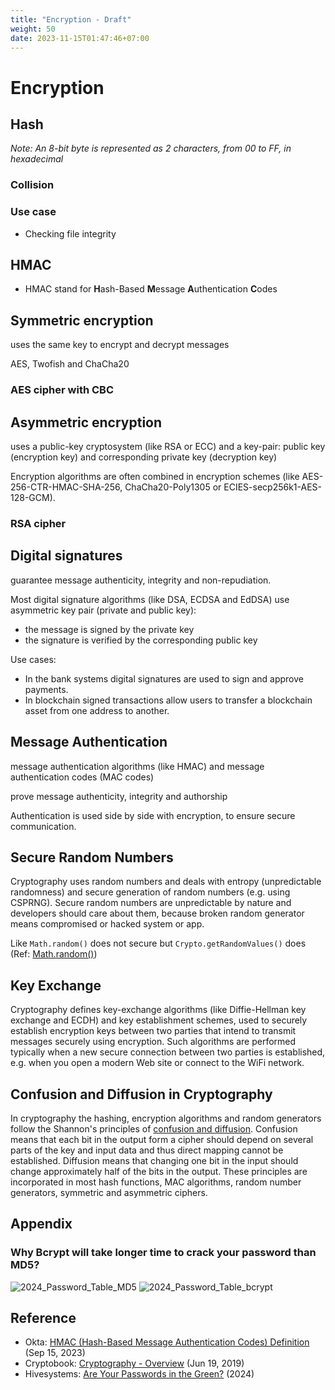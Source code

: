```yaml
---
title: "Encryption - Draft"
weight: 50
date: 2023-11-15T01:47:46+07:00
---
```


# Encryption

## Hash

*Note: An 8-bit byte is represented as 2 characters, from 00 to FF, in hexadecimal*

### Collision

### Use case

- Checking file integrity

## HMAC

- HMAC stand for **H**ash-Based **M**essage **A**uthentication **C**odes

## Symmetric encryption

uses the same key to encrypt and decrypt messages

AES, Twofish and ChaCha20

### AES cipher with CBC 

## Asymmetric encryption

uses a public-key cryptosystem (like RSA or ECC) and a key-pair: public key (encryption key) and corresponding private key (decryption key)

Encryption algorithms are often combined in encryption schemes (like AES-256-CTR-HMAC-SHA-256, ChaCha20-Poly1305 or ECIES-secp256k1-AES-128-GCM).

### RSA cipher 

## Digital signatures

guarantee message authenticity, integrity and non-repudiation. 

Most digital signature algorithms (like DSA, ECDSA and EdDSA) use asymmetric key pair (private and public key):
- the message is signed by the private key 
- the signature is verified by the corresponding public key

Use cases:
- In the bank systems digital signatures are used to sign and approve payments. 
- In blockchain signed transactions allow users to transfer a blockchain asset from one address to another.

## Message Authentication

message authentication algorithms (like HMAC) and message authentication codes (MAC codes)

prove message authenticity, integrity and authorship

Authentication is used side by side with encryption, to ensure secure communication.

## Secure Random Numbers

Cryptography uses random numbers and deals with entropy (unpredictable randomness) and secure generation of random numbers (e.g. using CSPRNG). Secure random numbers are unpredictable by nature and developers should care about them, because broken random generator means compromised or hacked system or app.

Like `Math.random()` does not secure but `Crypto.getRandomValues()` does (Ref: [Math.random()](https://developer.mozilla.org/en-US/docs/Web/JavaScript/Reference/Global_Objects/Math/random))

## Key Exchange

Cryptography defines key-exchange algorithms (like Diffie-Hellman key exchange and ECDH) and key establishment schemes, used to securely establish encryption keys between two parties that intend to transmit messages securely using encryption. Such algorithms are performed typically when a new secure connection between two parties is established, e.g. when you open a modern Web site or connect to the WiFi network.

## Confusion and Diffusion in Cryptography

In cryptography the hashing, encryption algorithms and random generators follow the Shannon's principles of [confusion and diffusion](https://en.wikipedia.org/wiki/Confusion_and_diffusion). Confusion means that each bit in the output form a cipher should depend on several parts of the key and input data and thus direct mapping cannot be established. Diffusion means that changing one bit in the input should change approximately half of the bits in the output. These principles are incorporated in most hash functions, MAC algorithms, random number generators, symmetric and asymmetric ciphers.

## Appendix

### Why Bcrypt will take longer time to crack your password than MD5?

![2024_Password_Table_MD5](/research/encription/2024_Password_Table_MD5.png)
![2024_Password_Table_bcrypt](/research/encription/2024_Password_Table_bcrypt.png)
## Reference

- Okta: [HMAC (Hash-Based Message Authentication Codes) Definition](https://www.okta.com/identity-101/hmac/) (Sep 15, 2023)
- Cryptobook: [Cryptography - Overview](https://cryptobook.nakov.com/cryptography-overview) (Jun 19, 2019)
- Hivesystems: [Are Your Passwords in the Green?](https://www.hivesystems.com/blog/are-your-passwords-in-the-green) (2024)
